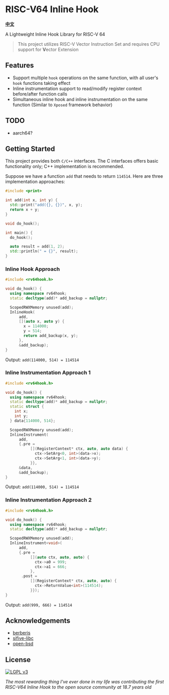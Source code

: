 # RISC-V64 Inline Hook

[**中文**](README_zh.md)

A Lightweight Inline Hook Library for RISC-V 64

> This project utilizes RISC-V Vector Instruction Set and requires CPU support for **V**ector Extension

## Features
 * Support multiple `hook` operations on the same function, with all user's `hook` functions taking effect
 * Inline instrumentation support to read/modify register context before/after function calls
 * Simultaneous inline hook and inline instrumentation on the same function (Similar to `Xposed` framework behavior)

## TODO
 * aarch64?

## Getting Started
This project provides both `C/C++` interfaces. The C interfaces offers basic functionality only; C++ implementation is recommended.

Suppose we have a function `add` that needs to return `114514`. Here are three implementation approaches:
```cpp
#include <print>

int add(int x, int y) {
  std::print("add({}, {})", x, y);
  return x + y;
}

void do_hook();

int main() {
  do_hook();

  auto result = add(1, 2);
  std::println(" = {}", result);
}
```

### Inline Hook Approach
```cpp
#include <rv64hook.h>

void do_hook() {
  using namespace rv64hook;
  static decltype(add)* add_backup = nullptr;

  ScopedRWXMemory unused(add);
  InlineHook(
      add,
      [](auto x, auto y) {
        x = 114000;
        y = 514;
        return add_backup(x, y);
      },
      &add_backup);
}
```
Output: `add(114000, 514) = 114514`

### Inline Instrumentation Approach 1
```cpp
#include <rv64hook.h>

void do_hook() {
  using namespace rv64hook;
  static decltype(add)* add_backup = nullptr;
  static struct {
    int x;
    int y;
  } data{114000, 514};

  ScopedRWXMemory unused(add);
  InlineInstrument(
      add,
      {.pre =
           [](RegisterContext* ctx, auto, auto data) {
             ctx->SetArg<0, int>(data->x);
             ctx->SetArg<1, int>(data->y);
           }},
      &data,
      &add_backup);
}
```
Output: `add(114000, 514) = 114514`

### Inline Instrumentation Approach 2
```cpp
#include <rv64hook.h>

void do_hook() {
  using namespace rv64hook;
  static decltype(add)* add_backup = nullptr;

  ScopedRWXMemory unused(add);
  InlineInstrument<void>(
      add,
      {.pre =
           [](auto ctx, auto, auto) {
             ctx->a0 = 999;
             ctx->a1 = 666;
           },
       .post =
           [](RegisterContext* ctx, auto, auto) {
             ctx->ReturnValue<int>(114514);
           }});
}
```
Output: `add(999, 666) = 114514`

## Acknowledgements
 * [berberis](https://android.googlesource.com/platform/frameworks/libs/binary_translation)
 * [sifive-libc](https://github.com/sifive/sifive-libc)
 * [open-bsd](https://www.openbsd.org)

## License
[![LGPL v3](https://www.gnu.org/graphics/lgplv3-with-text-154x68.png)](https://www.gnu.org/licenses/lgpl-3.0.txt)

*The most rewarding thing I've ever done in my life was contributing the first RISC-V64 Inline Hook to the open source community at 18.7 years old*
